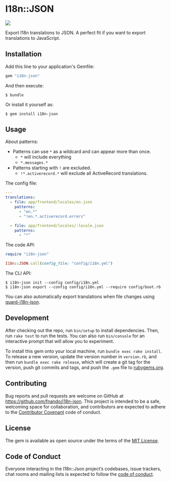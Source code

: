 # I18n::JSON

[![](https://github.com/fnando/i18n-json/workflows/tests/badge.svg)](https://github.com/fnando/i18n-json/actions?query=workflow%3Atests)

Export I18n translations to JSON. A perfect fit if you want to export
translations to JavaScript.

## Installation

Add this line to your application's Gemfile:

```ruby
gem "i18n-json"
```

And then execute:

    $ bundle

Or install it yourself as:

    $ gem install i18n-json

## Usage

About patterns:

- Patterns can use `*` as a wildcard and can appear more than once.
  - `*` will include everything
  - `*.messages.*`
- Patterns starting with `!` are excluded.
  - `!*.activerecord.*` will exclude all ActiveRecord translations.

The config file:

```yml
---
translations:
  - file: app/frontend/locales/en.json
    patterns:
      - "en.*"
      - "!en.*.activerecord.errors"

  - file: app/frontend/locales/:locale.json
    patterns:
      - "*"
```

The code API:

```ruby
require "i18n-json"

I18n::JSON.call(config_file: "config/i18n.yml")
```

The CLI API:

```console
$ i18n-json init --config config/i18n.yml
$ i18n-json export --config config/i18n.yml --require config/boot.rb
```

You can also automatically export translations when file changes using [guard-i18n-json](https://github.com/fnando/guard-i18n-json).

## Development

After checking out the repo, run `bin/setup` to install dependencies. Then, run `rake test` to run the tests. You can also run `bin/console` for an interactive prompt that will allow you to experiment.

To install this gem onto your local machine, run `bundle exec rake install`. To release a new version, update the version number in `version.rb`, and then run `bundle exec rake release`, which will create a git tag for the version, push git commits and tags, and push the `.gem` file to [rubygems.org](https://rubygems.org).

## Contributing

Bug reports and pull requests are welcome on GitHub at https://github.com/fnando/i18n-json. This project is intended to be a safe, welcoming space for collaboration, and contributors are expected to adhere to the [Contributor Covenant](http://contributor-covenant.org) code of conduct.

## License

The gem is available as open source under the terms of the [MIT License](https://opensource.org/licenses/MIT).

## Code of Conduct

Everyone interacting in the I18n::Json project’s codebases, issue trackers, chat rooms and mailing lists is expected to follow the [code of conduct](https://github.com/fnando/i18n-json/blob/master/CODE_OF_CONDUCT.md).
